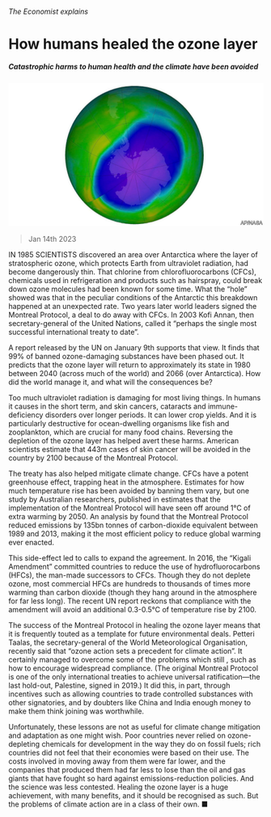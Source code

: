 ###### The Economist explains

# How humans healed the ozone layer 

##### Catastrophic harms to human health and the climate have been avoided 

![image](images/20230114_BLP506.jpg) 

> Jan 14th 2023 

IN 1985 SCIENTISTS discovered an area over Antarctica where the layer of stratospheric ozone, which protects Earth from ultraviolet radiation, had become dangerously thin. That chlorine from chlorofluorocarbons (CFCs), chemicals used in refrigeration and products such as hairspray, could break down ozone molecules had been known for some time. What the “hole” showed was that in the peculiar conditions of the Antarctic this breakdown happened at an unexpected rate. Two years later world leaders signed the Montreal Protocol, a deal to do away with CFCs. In 2003 Kofi Annan, then secretary-general of the United Nations, called it “perhaps the single most successful international treaty to date”.

A report released by the UN on January 9th supports that view. It finds that 99% of banned ozone-damaging substances have been phased out. It predicts that the ozone layer will return to approximately its state in 1980 between 2040 (across much of the world) and 2066 (over Antarctica). How did the world manage it, and what will the consequences be?

Too much ultraviolet radiation is damaging for most living things. In humans it causes  in the short term, and skin cancers, cataracts and immune-deficiency disorders over longer periods. It can lower crop yields. And it is particularly destructive for ocean-dwelling organisms like fish and zooplankton, which are crucial for many food chains. Reversing the depletion of the ozone layer has helped avert these harms. American scientists estimate that 443m cases of skin cancer will be avoided in the country by 2100 because of the Montreal Protocol. 

The treaty has also helped mitigate climate change. CFCs have a potent greenhouse effect, trapping heat in the atmosphere. Estimates for how much temperature rise has been avoided by banning them vary, but one study by Australian researchers, published in estimates that the implementation of the Montreal Protocol will have seen off around 1°C of extra warming by 2050. An analysis by  found that the Montreal Protocol reduced emissions by 135bn tonnes of carbon-dioxide equivalent between 1989 and 2013, making it the most efficient policy to reduce global warming ever enacted. 

 This side-effect led to calls to expand the agreement. In 2016, the “Kigali Amendment” committed countries to reduce the use of hydrofluorocarbons (HFCs), the man-made successors to CFCs. Though they do not deplete ozone, most commercial HFCs are hundreds to thousands of times more warming than carbon dioxide (though they hang around in the atmosphere for far less long). The recent UN report reckons that compliance with the amendment will avoid an additional 0.3-0.5°C of temperature rise by 2100. 

The success of the Montreal Protocol in healing the ozone layer means that it is frequently touted as a template for future environmental deals. Petteri Taalas, the secretary-general of the World Meteorological Organisation, recently said that “ozone action sets a precedent for climate action”. It certainly managed to overcome some of the problems which still , such as how to encourage widespread compliance. (The original Montreal Protocol is one of the only international treaties to achieve universal ratification—the last hold-out, Palestine, signed in 2019.) It did this, in part, through incentives such as allowing countries to trade controlled substances with other signatories, and by  doubters like China and India enough money to make them think joining was worthwhile. 

Unfortunately, these lessons are not as useful for climate change mitigation and adaptation as one might wish. Poor countries never relied on ozone-depleting chemicals for development in the way they do on fossil fuels; rich countries did not feel that their economies were based on their use. The costs involved in moving away from them were far lower, and the companies that produced them had far less to lose than the oil and gas giants that have fought so hard against emissions-reduction policies. And the science was less contested. Healing the ozone layer is a huge achievement, with many benefits, and it should be recognised as such. But the problems of climate action are in a class of their own. ■

